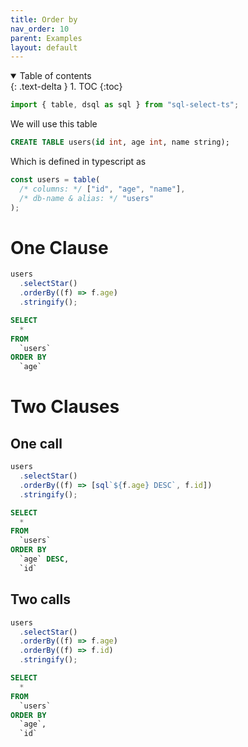 ```yaml
---
title: Order by
nav_order: 10
parent: Examples
layout: default
---
```


<details open markdown="block">
  <summary>
    Table of contents
  </summary>
  {: .text-delta }
1. TOC
{:toc}
</details>

```ts
import { table, dsql as sql } from "sql-select-ts";
```

We will use this table

```sql
CREATE TABLE users(id int, age int, name string);
```

Which is defined in typescript as

```ts
const users = table(
  /* columns: */ ["id", "age", "name"],
  /* db-name & alias: */ "users"
);
```

# One Clause

```ts
users
  .selectStar()
  .orderBy((f) => f.age)
  .stringify();
```

```sql
SELECT
  *
FROM
  `users`
ORDER BY
  `age`
```

# Two Clauses

## One call

```ts
users
  .selectStar()
  .orderBy((f) => [sql`${f.age} DESC`, f.id])
  .stringify();
```

```sql
SELECT
  *
FROM
  `users`
ORDER BY
  `age` DESC,
  `id`
```

## Two calls

```ts
users
  .selectStar()
  .orderBy((f) => f.age)
  .orderBy((f) => f.id)
  .stringify();
```

```sql
SELECT
  *
FROM
  `users`
ORDER BY
  `age`,
  `id`
```

